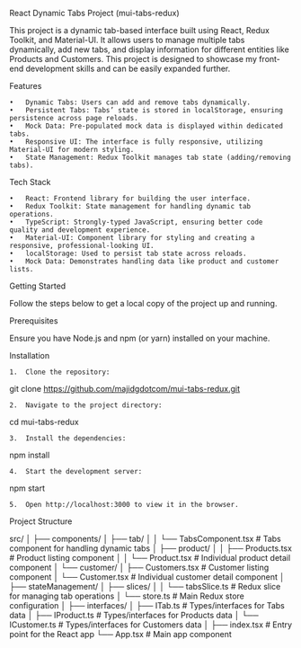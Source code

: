 React Dynamic Tabs Project (mui-tabs-redux)

This project is a dynamic tab-based interface built using React, Redux Toolkit, and Material-UI. It allows users to manage multiple tabs dynamically, add new tabs, and display information for different entities like Products and Customers. This project is designed to showcase my front-end development skills and can be easily expanded further.

Features

	•	Dynamic Tabs: Users can add and remove tabs dynamically.
	•	Persistent Tabs: Tabs’ state is stored in localStorage, ensuring persistence across page reloads.
	•	Mock Data: Pre-populated mock data is displayed within dedicated tabs.
	•	Responsive UI: The interface is fully responsive, utilizing Material-UI for modern styling.
	•	State Management: Redux Toolkit manages tab state (adding/removing tabs).

Tech Stack

	•	React: Frontend library for building the user interface.
	•	Redux Toolkit: State management for handling dynamic tab operations.
	•	TypeScript: Strongly-typed JavaScript, ensuring better code quality and development experience.
	•	Material-UI: Component library for styling and creating a responsive, professional-looking UI.
	•	localStorage: Used to persist tab state across reloads.
	•	Mock Data: Demonstrates handling data like product and customer lists.

Getting Started

Follow the steps below to get a local copy of the project up and running.

Prerequisites

Ensure you have Node.js and npm (or yarn) installed on your machine.

Installation

	1.	Clone the repository:

git clone https://github.com/majidgdotcom/mui-tabs-redux.git


	2.	Navigate to the project directory:

cd mui-tabs-redux


	3.	Install the dependencies:

npm install


	4.	Start the development server:

npm start


	5.	Open http://localhost:3000 to view it in the browser.

Project Structure

src/
│
├── components/
│   ├── tab/
│   │   └── TabsComponent.tsx     # Tabs component for handling dynamic tabs
│   ├── product/
│   │   ├── Products.tsx          # Product listing component
│   │   └── Product.tsx           # Individual product detail component
│   └── customer/
│       ├── Customers.tsx         # Customer listing component
│       └── Customer.tsx          # Individual customer detail component
│
├── stateManagement/
│   ├── slices/
│   │   └── tabsSlice.ts          # Redux slice for managing tab operations
│   └── store.ts                  # Main Redux store configuration
│
├── interfaces/
│   ├── ITab.ts                   # Types/interfaces for Tabs data
│   ├── IProduct.ts               # Types/interfaces for Products data
│   └── ICustomer.ts              # Types/interfaces for Customers data
│
├── index.tsx                      # Entry point for the React app
└── App.tsx                        # Main app component
